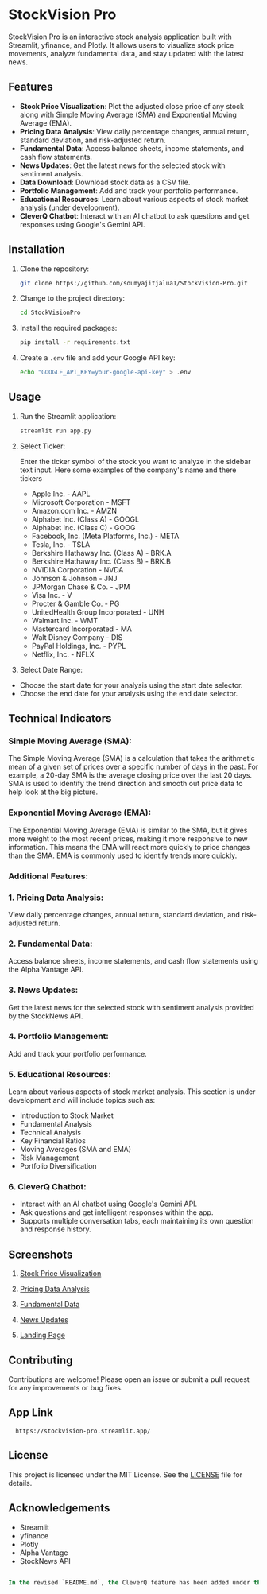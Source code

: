 # StockVision Pro

StockVision Pro is an interactive stock analysis application built with Streamlit, yfinance, and Plotly. It allows users to visualize stock price movements, analyze fundamental data, and stay updated with the latest news.

## Features

- **Stock Price Visualization**: Plot the adjusted close price of any stock along with Simple Moving Average (SMA) and Exponential Moving Average (EMA).
- **Pricing Data Analysis**: View daily percentage changes, annual return, standard deviation, and risk-adjusted return.
- **Fundamental Data**: Access balance sheets, income statements, and cash flow statements.
- **News Updates**: Get the latest news for the selected stock with sentiment analysis.
- **Data Download**: Download stock data as a CSV file.
- **Portfolio Management**: Add and track your portfolio performance.
- **Educational Resources**: Learn about various aspects of stock market analysis (under development).
- **CleverQ Chatbot**: Interact with an AI chatbot to ask questions and get responses using Google's Gemini API.

## Installation

1. Clone the repository:
   ```bash
   git clone https://github.com/soumyajitjalua1/StockVision-Pro.git


2. Change to the project directory:
   ```bash
   cd StockVisionPro

3. Install the required packages:
   ```bash
   pip install -r requirements.txt

4. Create a `.env` file and add your Google API key:
   ```bash
   echo "GOOGLE_API_KEY=your-google-api-key" > .env


## Usage

1. Run the Streamlit application:
   ```bash
   streamlit run app.py


2. Select Ticker:
   
   Enter the ticker symbol of the stock you want to analyze in the sidebar text input.
   Here some examples of the company's name and there tickers
   
   - Apple Inc. - AAPL
   - Microsoft Corporation - MSFT
   - Amazon.com Inc. - AMZN
   - Alphabet Inc. (Class A) - GOOGL
   - Alphabet Inc. (Class C) - GOOG
   - Facebook, Inc. (Meta Platforms, Inc.) - META
   - Tesla, Inc. - TSLA
   - Berkshire Hathaway Inc. (Class A) - BRK.A
   - Berkshire Hathaway Inc. (Class B) - BRK.B
   - NVIDIA Corporation - NVDA
   - Johnson & Johnson - JNJ
   - JPMorgan Chase & Co. - JPM
   - Visa Inc. - V
   - Procter & Gamble Co. - PG
   - UnitedHealth Group Incorporated - UNH
   - Walmart Inc. - WMT
   - Mastercard Incorporated - MA
   - Walt Disney Company - DIS
   - PayPal Holdings, Inc. - PYPL
   - Netflix, Inc. - NFLX
  
3. Select Date Range:
  - Choose the start date for your analysis using the start date selector.
  - Choose the end date for your analysis using the end date selector. 


## Technical Indicators
  ### Simple Moving Average (SMA):

  
  The Simple Moving Average (SMA) is a calculation that takes the arithmetic mean of a given set of prices over a specific number of days in the past. For example, a 20-day SMA is the average closing price over     the last 20 days. SMA is used to identify the trend direction and smooth out price data to help look at the big picture.

  ### Exponential Moving Average (EMA):


  The Exponential Moving Average (EMA) is similar to the SMA, but it gives more weight to the most recent prices, making it more responsive to new information. This means the EMA will react more quickly to price changes than the SMA. EMA is commonly used to identify trends more quickly.


  ### Additional Features:

  
  ### 1. Pricing Data Analysis:   
  View daily percentage changes, annual return, standard deviation, and risk-adjusted return.
  ### 2. Fundamental Data: 
  Access balance sheets, income statements, and cash flow statements using the Alpha Vantage API.
  ### 3. News Updates:
  Get the latest news for the selected stock with sentiment analysis provided by the StockNews API.
  ### 4. Portfolio Management:
  Add and track your portfolio performance.
  ### 5. Educational Resources:
  Learn about various aspects of stock market analysis. This section is under development and will include topics such as:
  - Introduction to Stock Market
  - Fundamental Analysis
  - Technical Analysis
  - Key Financial Ratios
  - Moving Averages (SMA and EMA)
  - Risk Management
  - Portfolio Diversification
### 6. CleverQ Chatbot:

- Interact with an AI chatbot using Google's Gemini API.
- Ask questions and get intelligent responses within the app.
- Supports multiple conversation tabs, each maintaining its own question and response history.

## Screenshots

  1. [Stock Price Visualization](https://github.com/soumyajitjalua1/StockVision-Pro/blob/main/Plot.png)

  2. [Pricing Data Analysis](https://github.com/soumyajitjalua1/StockVision-Pro/blob/main/Pricing%20Movement.png)

  3. [Fundamental Data](https://github.com/soumyajitjalua1/StockVision-Pro/blob/main/Fundamental%20data.png)

  4. [News Updates](https://github.com/soumyajitjalua1/StockVision-Pro/blob/main/Top%2010%20News.png)
  5. [Landing Page]()

## Contributing

  Contributions are welcome! Please open an issue or submit a pull request for any improvements or bug fixes.

## App Link 
      https://stockvision-pro.streamlit.app/


## License

  This project is licensed under the MIT License. See the [LICENSE](https://github.com/soumyajitjalua1/StockVision-Pro/blob/main/LICENSE) file for details.

## Acknowledgements

  - Streamlit
  - yfinance
  - Plotly
  - Alpha Vantage
  - StockNews API
``` sql

In the revised `README.md`, the CleverQ feature has been added under the features section, and detailed information about its usage and functionality is provided. This update ensures that users are aware of the new CleverQ integration and can utilize it effectively.


